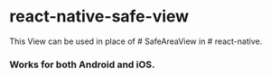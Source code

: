 # react-native-safe-view

This View can be used in place of # SafeAreaView in # react-native.
### Works for both Android and iOS.
